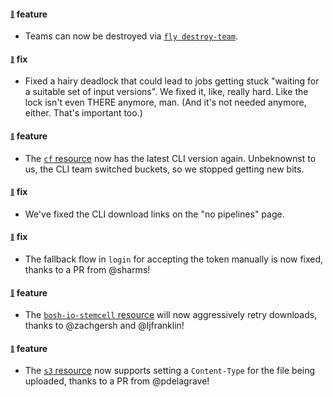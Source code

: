 #### <sub><sup><a name="v250-note-1" href="#v250-note-1">:link:</a></sup></sub> feature

* Teams can now be destroyed via [`fly destroy-team`](https://concourse-ci.org/managing-teams.html#fly-destroy-team).
  
  
#### <sub><sup><a name="v250-note-2" href="#v250-note-2">:link:</a></sup></sub> fix

* Fixed a hairy deadlock that could lead to jobs getting stuck "waiting for a suitable set of input versions". We fixed it, like, really hard. Like the lock isn't even THERE anymore, man. (And it's not needed anymore, either. That's important too.)
  
  
#### <sub><sup><a name="v250-note-3" href="#v250-note-3">:link:</a></sup></sub> feature

* The [`cf` resource](https://github.com/concourse/cf-resource) now has the latest CLI version again. Unbeknownst to us, the CLI team switched buckets, so we stopped getting new bits.
  
  
#### <sub><sup><a name="v250-note-4" href="#v250-note-4">:link:</a></sup></sub> fix

* We've fixed the CLI download links on the "no pipelines" page.
  
  
#### <sub><sup><a name="v250-note-5" href="#v250-note-5">:link:</a></sup></sub> fix

* The fallback flow in `login` for accepting the token manually is now fixed, thanks to a PR from @sharms!
  
  
#### <sub><sup><a name="v250-note-6" href="#v250-note-6">:link:</a></sup></sub> feature

* The [`bosh-io-stemcell` resource](https://github.com/concourse/bosh-io-stemcell-resource) will now aggressively retry downloads, thanks to @zachgersh and @ljfranklin!
  
  
#### <sub><sup><a name="v250-note-7" href="#v250-note-7">:link:</a></sup></sub> feature

* The [`s3` resource](https://github.com/concourse/s3-resource) now supports setting a `Content-Type` for the file being uploaded, thanks to a PR from @pdelagrave!
  
  
